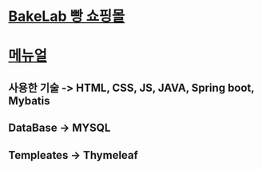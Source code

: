 # [BakeLab 빵 쇼핑몰](http://ec2-3-39-22-132.ap-northeast-2.compute.amazonaws.com:8080)
# [메뉴얼](../BlueDestinyUnit/BakeLab.pdf)
## 사용한 기술 -> HTML, CSS, JS, JAVA, Spring boot, Mybatis
## DataBase -> MYSQL
## Templeates -> Thymeleaf


